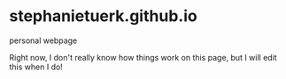 # stephanietuerk.github.io
personal webpage

Right now, I don't really know how things work on this page, but I will edit this when I do! 